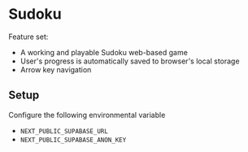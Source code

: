 # Sudoku 

Feature set:
- A working and playable Sudoku web-based game
- User's progress is automatically saved to browser's local storage
- Arrow key navigation


## Setup

Configure the following environmental variable
- `NEXT_PUBLIC_SUPABASE_URL`
- `NEXT_PUBLIC_SUPABASE_ANON_KEY`
